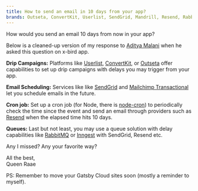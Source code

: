 ```yaml
---
title: How to send an email in 10 days from your app?
brands: Outseta, ConvertKit, Userlist, SendGrid, Mandrill, Resend, RabbitMQ, Inngest
---
```


How would you send an email 10 days from now in your app?

Below is a cleaned-up version of my response to [Aditya Malani](https://twitter.com/Sniper2804/status/1701883884936548765) when he asked this question on x-bird app.

**Drip Campaigns:** Platforms like [Userlist](https://userlist.com/), [ConvertKit](https://convertkit.com/), or [Outseta](https://outseta.com/?via=queen) offer capabilities to set up drip campaigns with delays you may trigger from your app.

**Email Scheduling:** Services like like [SendGrid](https://sendgrid.com/) and [Mailchimp Transactional](https://mailchimp.com/features/transactional-email) let you schedule emails in the future.

**Cron job:** Set up a cron job (for Node, there is [node-cron](https://github.com/node-cron/node-cron)) to periodically check the time since the event and send an email through providers such as [Resend](https://resend.com/) when the elapsed time hits 10 days.

**Queues:** Last but not least, you may use a queue solution with delay capabilities like [RabbitMQ](https://www.rabbitmq.com/) or [Inngest](https://www.inngest.com/) with SendGrid, Resend etc.

Any I missed? Any your favorite way?

All the best,\
Queen Raae

PS: Remember to move your Gatsby Cloud sites soon (mostly a reminder to myself).
